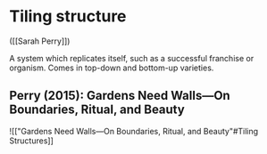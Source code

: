# Tiling structure

([[Sarah Perry]])

A system which replicates itself, such as a successful franchise or organism. Comes in top-down and bottom-up varieties.

## Perry (2015): Gardens Need Walls—On Boundaries, Ritual, and Beauty

![["Gardens Need Walls—On Boundaries, Ritual, and Beauty"#Tiling Structures]]
